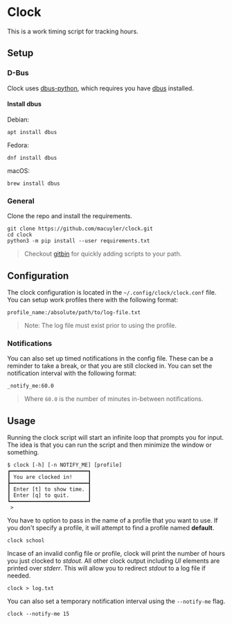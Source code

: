# Clock

This is a work timing script for tracking hours.


## Setup

### D-Bus

Clock uses [dbus-python](https://pypi.org/project/dbus-python/), which requires you have [dbus](https://www.freedesktop.org/wiki/Software/dbus/) installed.

#### Install dbus

Debian:

```
apt install dbus
```

Fedora:

```
dnf install dbus
```

macOS:

```
brew install dbus
```

### General

Clone the repo and install the requirements.

```
git clone https://github.com/macuyler/clock.git
cd clock
python3 -m pip install --user requirements.txt
```

> Checkout [gitbin](https://github.com/macuyler/gitbin) for quickly adding scripts to your path.


## Configuration

The clock configuration is located in the `~/.config/clock/clock.conf` file.
You can setup work profiles there with the following format:

```
profile_name:/absolute/path/to/log-file.txt
```

> Note: The log file must exist prior to using the profile.

### Notifications

You can also set up timed notifications in the config file.
These can be a reminder to take a break, or that you are still clocked in.
You can set the notification interval with the following format:

```
_notify_me:60.0
```

> Where `60.0` is the number of minutes in-between notifications.


## Usage

Running the clock script will start an infinite loop that prompts you for input.
The idea is that you can run the script and then minimize the window or something.

```
$ clock [-h] [-n NOTIFY_ME] [profile]
┏━━━━━━━━━━━━━━━━━━━━━━━━━┓
┃ You are clocked in!     ┃
┣━━━━━━━━━━━━━━━━━━━━━━━━━┫
┃ Enter [t] to show time. ┃
┃ Enter [q] to quit.      ┃
┗━━━━━━━━━━━━━━━━━━━━━━━━━┛
 >
```

You have to option to pass in the name of a profile that you want to use.
If you don't specify a profile, it will attempt to find a profile named **default**.

```
clock school
```

Incase of an invalid config file or profile,
clock will print the number of hours you just clocked to _stdout_.
All other clock output including _UI_ elements are printed over _stderr_.
This will allow you to redirect _stdout_ to a log file if needed.

```
clock > log.txt
```

You can also set a temporary notification interval using the `--notify-me` flag.

```
clock --notify-me 15
```

